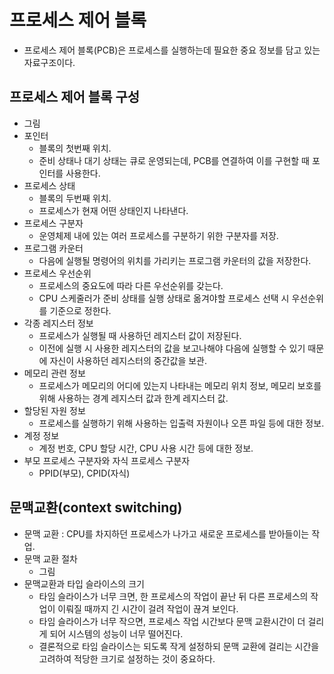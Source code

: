 # 프로세스 제어 블록
- 프로세스 제어 블록(PCB)은 프로세스를 실행하는데 필요한 중요 정보를 담고 있는 자료구조이다.

## 프로세스 제어 블록 구성
- 그림
- 포인터 
    - 블록의 첫번째 위치.
    - 준비 상태나 대기 상태는 큐로 운영되는데, PCB를 연결하여 이를 구현할 때 포인터를 사용한다.
- 프로세스 상태
    - 블록의 두번째 위치.
    - 프로세스가 현재 어떤 상태인지 나타낸다.
- 프로세스 구분자
    - 운영체제 내에 있는 여러 프로세스를 구분하기 위한 구분자를 저장.
- 프로그램 카운터
    - 다음에 실행될 명령어의 위치를 가리키는 프로그램 카운터의 값을 저장한다.
- 프로세스 우선순위
    - 프로세스의 중요도에 따라 다른 우선순위를 갖는다.
    - CPU 스케줄러가 준비 상태를 실행 상태로 옮겨야할 프로세스 선택 시 우선순위를 기준으로 정한다.
- 각종 레지스터 정보
    - 프로세스가 실행될 때 사용하던 레지스터 값이 저장된다.
    - 이전에 실행 시 사용한 레지스터의 값을 보고나해야 다음에 실행할 수 있기 때문에 자신이 사용하던 레지스터의 중간값을 보관.
- 메모리 관련 정보
    - 프로세스가 메모리의 어디에 있는지 나타내는 메모리 위치 정보, 메모리 보호를 위해 사용하는 경계 레지스터 값과 한계 레지스터 값.
- 할당된 자원 정보
    - 프로세스를 실행하기 위해 사용하는 입출력 자원이나 오픈 파일 등에 대한 정보.
- 계정 정보
    - 계정 번호, CPU 할당 시간, CPU 사용 시간 등에 대한 정보.
- 부모 프로세스 구분자와 자식 프로세스 구분자
    - PPID(부모), CPID(자식)

## 문맥교환(context switching)
- 문맥 교환 : CPU를 차지하던 프로세스가 나가고 새로운 프로세스를 받아들이는 작업.
- 문맥 교환 절차
    - 그림
- 문맥교환과 타입 슬라이스의 크기
    - 타임 슬라이스가 너무 크면, 한 프로세스의 작업이 끝난 뒤 다른 프로세스의 작업이 이뤄질 때까지 긴 시간이 걸려 작업이 끊겨 보인다.
    - 타임 슬라이스가 너무 작으면, 프로세스 작업 시간보다 문맥 교환시간이 더 걸리게 되어 시스템의 성능이 너무 떨어진다.
    - 결론적으로 타임 슬라이스는 되도록 작게 설정하되 문맥 교환에 걸리는 시간을 고려하여 적당한 크기로 설정하는 것이 중요하다.